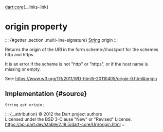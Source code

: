 [dart:core](../../dart-core/dart-core-library){._links-link}

origin property
===============

::: {#getter .section .multi-line-signature}
[String](../string-class) origin
:::

Returns the origin of the URI in the form scheme://host:port for the
schemes http and https.

It is an error if the scheme is not \"http\" or \"https\", or if the
host name is missing or empty.

See: <https://www.w3.org/TR/2011/WD-html5-20110405/origin-0.html#origin>

Implementation {#source}
--------------

``` {.language-dart data-language="dart"}
String get origin;
```

::: {._attribution}
© 2012 the Dart project authors\
Licensed under the BSD 3-Clause \"New\" or \"Revised\" License.\
<https://api.dart.dev/stable/2.18.5/dart-core/Uri/origin.html>
:::

